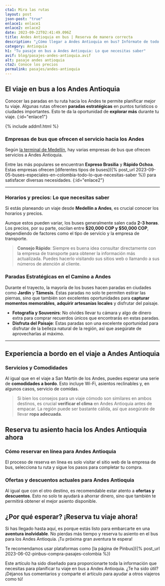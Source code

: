 ```yaml
---
cta1: Mira las rutas
layout: post
json-post: "true"
enlace1: enlace1
enlace2: enlace2
date: 2023-09-22T02:41:49.096Z
title: Andes Antioquia en bus | Reserva de manera correcta
description: "¿Cómo llegar a Andes Antioquia en bus? Infórmate de todo lo que necesitas para que tengas un viaje cómodo seguro y económico. "
category: Antioquia
h1: "Tu pasaje en bus a Andes Antioquia: Lo que necesitas saber"
avif: blog/pasajes-andes-antioquia.avif
alt: pasaje andes antioquia
cta2: Conoce los precios
permalink: pasajes/andes-antioquia
---
```

## El viaje en bus a los Andes Antioquia

Conocer las paradas en tu ruta hacia los Andes te permite planificar mejor tu viaje. Algunas rutas ofrecen **paradas estratégicas** en puntos turísticos o ciudades importantes. Esto te da la oportunidad de **explorar más** durante tu viaje.
{:id="enlace1"}

{% include addm1.html %}

### Empresas de bus que ofrecen el servicio hacia los Andes

Según [la terminal de Medellín]({{'terminal-de-medellin'|relative_url}} "Terminal Medellín"), hay varias empresas de bus que ofrecen servicios a Andes Antioquia.

Entre las más populares se encuentran **Expreso Brasilia** y **Rápido Ochoa**. Estas empresas ofrecen [diferentes tipos de buses]({% post_url 2023-09-05-buses-especiales-en-colombia-todo-lo-que-necesitas-saber %}) para satisfacer diversas necesidades.
{:id="enlace2"}

- - -

### Horarios y precios: Lo que necesitas saber

Si estás planeando un viaje desde **Medellín a Andes**, es crucial conocer los horarios y precios.

Aunque estos pueden variar, los buses generalmente salen cada **2-3 horas**. Los precios, por su parte, oscilan entre **$20,000 COP y $50,000 COP**, dependiendo de factores como el tipo de servicio y la empresa de transporte.

>**Consejo Rápido**: Siempre es buena idea consultar directamente con la empresa de transporte para obtener la información más actualizada. Puedes hacerlo visitando sus sitios web o llamando a sus números de atención al cliente.

### Paradas Estratégicas en el Camino a Andes

Durante el trayecto, la mayoría de los buses hacen paradas en ciudades como **Jardín** y **Támesis**. Estas paradas no solo te permiten estirar las piernas, sino que también son excelentes oportunidades para **capturar momentos memorables**, **adquirir artesanías locales** y disfrutar del paisaje.

* **Fotografía y Souvenirs**: No olvides llevar tu cámara y algo de dinero extra para comprar recuerdos únicos que encontrarás en estas paradas.
* **Disfruta del Paisaje**: Estas paradas son una excelente oportunidad para disfrutar de la belleza natural de la región, así que asegúrate de aprovecharlas al máximo.

- - -

## Experiencia a bordo en el viaje a Andes Antioquia

### Servicios y Comodidades

Al igual que en el viaje a San Martín de los Andes, puedes esperar una serie de **comodidades a bordo**. Esto incluye Wi-Fi, asientos reclinables y, en algunos casos, servicio de comidas.

> Si bien los consejos para un viaje cómodo son similares en ambos destinos, es crucial **verificar el clima** en Andes Antioquia antes de empacar. La región puede ser bastante cálida, así que asegúrate de llevar **ropa adecuada**.

## Reserva tu asiento hacia los Andes Antioquia ahora

### Cómo reservar en línea para Andes Antioquia

El proceso de reserva en línea es solo visitar el sitio web de la empresa de bus, selecciona tu ruta y sigue los pasos para completar tu compra.

### Ofertas y descuentos actuales para Andes Antioquia

Al igual que con el otro destino, es recomendable estar atento a **ofertas y descuentos**. Esto no solo te ayudará a ahorrar dinero, sino que también te permitirá obtener el mejor asiento disponible.

## ¿Por qué esperar? ¡Reserva tu viaje ahora!

Si has llegado hasta aquí, es porque estás listo para embarcarte en una **aventura inolvidable**. No pierdas más tiempo y reserva tu asiento en el bus para los Andes Antioquia. ¡Tu próxima gran aventura te espera!

Te recomendamos usar plataformas como [la página de Pinbus]({% post_url 2023-06-02-pinbus-compra-pasajes-colombia %})

Este artículo ha sido diseñado para proporcionarte toda la información que necesitas para planificar tu viaje en bus a Andes Antioquia. ¿Te ha sido útil? ¡Déjanos tus comentarios y comparte el artículo para ayudar a otros viajeros como tú!
